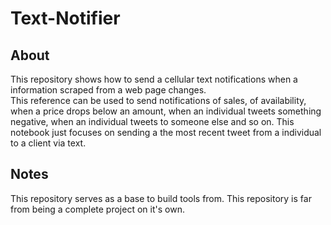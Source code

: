 # Text-Notifier
## About
This repository shows how to send a cellular text notifications when a information scraped from a web page changes.  
This reference can be used to send notifications of sales, of availability, when a price drops below an amount, when an individual tweets something negative, when an individual tweets to someone else and so on. 
This notebook just focuses on sending a the most recent tweet from a individual to a client via text.

## Notes
This repository serves as a base to build tools from. This repository is far from being a complete project on it's own.
